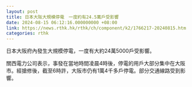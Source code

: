 ```yaml
---
layout: post
title: 日本大阪大規模停電　一度約有24.5萬戶受影響
date: 2024-08-15 06:12:16.000000000 +08:00
link: https://news.rthk.hk/rthk/ch/component/k2/1766217-20240815.htm
categories: rthk
---
```


日本大阪府內發生大規模停電，一度有大約24萬5000戶受影響。

關西電力公司表示，事發在當地時間凌晨4時後，停電的用戶大部分集中在大阪市。經搶修後，截至6時許，大阪市仍有1萬4千多戶停電。部分交通線路受到影響。
